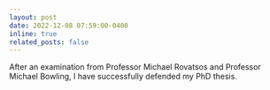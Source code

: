 ```yaml
---
layout: post
date: 2022-12-08 07:59:00-0400
inline: true
related_posts: false
---
```


After an examination from Professor Michael Rovatsos and Professor Michael Bowling, I have successfully defended my PhD thesis.